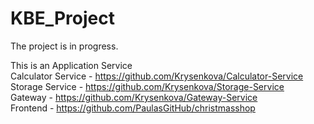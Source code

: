# KBE_Project 
The project is in progress.

This is an Application Service  <br />
Calculator Service - https://github.com/Krysenkova/Calculator-Service  <br />
Storage Service - https://github.com/Krysenkova/Storage-Service  <br />
Gateway - https://github.com/Krysenkova/Gateway-Service  <br />
Frontend - https://github.com/PaulasGitHub/christmasshop
